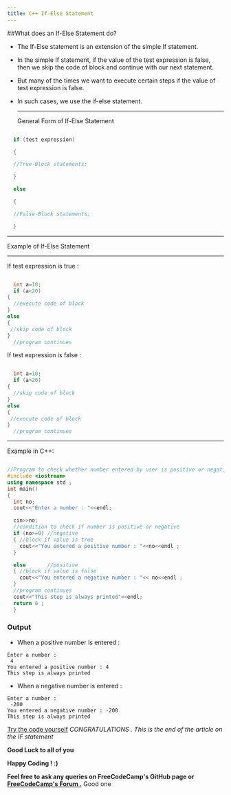 ```yaml
---
title: C++ If-Else Statement
---
```


##What does an If-Else Statement do?

* The If-Else statement is an extension of the simple If statement.
* In the simple If statement, if the value of the test expression is false, then we skip the code of block and continue with our next statement.
* But many of the times we want to execute certain steps if the value of test expression is false.
* In such cases, we use the if-else statement.

  -----------------------------------
  General Form of If-Else Statement

```cpp

  if (test expression)

  {

  //True-Block statements;

  }

  else

  {

  //False-Block statements;

  }
```

  -----------------------------------

Example of If-Else Statement

  ---------------------------- -----------------------------

  If test expression is true :

```cpp

  int a=10;
  if (a<20)
{
  //execute code of block
}
else
{
 //skip code of block
}
  //program continues

```

  If test expression is false :

```cpp

  int a=10;
  if (a>20)
{
  //skip code of block
}
else
{
 //execute code of block
}
  //program continues

```

  ---------------------------- -----------------------------

Example in C++:

```cpp

//Program to check whether number entered by user is positive or negative
#include <iostream>
using namespace std ;
int main()  
{
  int no;
  cout<<"Enter a number : "<<endl;

  cin>>no;
  //condition to check if number is positive or negative
  if (no>=0) //negative
  { //block if value is true
    cout<<"You entered a positive number : "<<no<<endl ;
  }

  else       //positive
  { //block if value is false
    cout<<"You entered a negative number : "<< no<<endl ;
  }
  //program continues
  cout<<"This step is always printed"<<endl;
  return 0 ;
  }
```

### Output

* When a positive number is entered :

```
Enter a number : 
 4
You entered a positive number : 4
This step is always printed
```

* When a negative number is entered :

```
Enter a number : 
 -200
You entered a negative number : -200
This step is always printed
```

<a href='https://repl.it/MzBq' target='_blank' rel='nofollow'>Try the code yourself</a>
_CONGRATULATIONS . This is the end of the article on the IF statement_ 

 **Good Luck to all of you** 

 **Happy Coding ! :)**

 **Feel free to ask any queries on FreeCodeCamp's GitHub page or <a href='https://forum.freecodecamp.org/' target='_blank' rel='nofollow'>FreeCodeCamp's Forum .</a>**
 Good one
